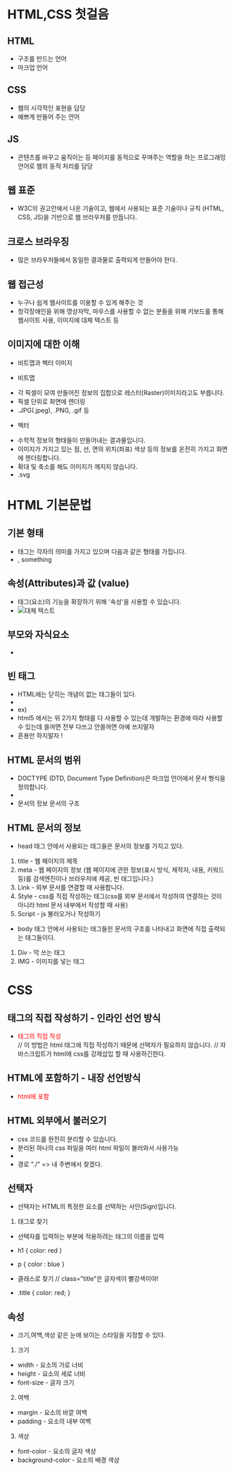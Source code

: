 # HTML,CSS 첫걸음

## HTML

- 구조를 만드는 언어
- 마크업 언어

## CSS

- 웹의 시각적인 표현을 담당
- 예쁘게 만들어 주는 언어

## JS

- 콘텐츠를 바꾸고 움직이는 등 페이지를 동적으로 꾸며주는 역할을 하는 프로그래밍 언어로 웹의 동적 처리를 담당

## 웹 표준

- W3C의 권고안에서 나온 기술이고, 웹에서 사용되는 표준 기술이나 규칙 (HTML, CSS, JS)을 기반으로 웹 브라우저를 만듭니다.

## 크로스 브라우징

- 많은 브라우저들에서 동일한 결과물로 출력되게 만들어야 한다.

## 웹 접근성

- 누구나 쉽게 웹사이트를 이용할 수 있게 해주는 것
- 청각장애인을 위해 영상자막, 마우스를 사용할 수 없는 분들을 위해 키보드를 통해 웹사이트 사용, 이미지에 대체 텍스트 등

## 이미지에 대한 이해

- 비트맵과 벡터 이미지

* 비트맵

- 각 픽셀이 모여 만들어진 정보의 집합으로 레스터(Raster)이미지라고도 부릅니다.
- 픽셀 단위로 화면에 렌더링
- .JPG(.jpeg), .PNG, .gif 등

* 벡터

- 수학적 정보의 형태들이 만들어내는 결과물입니다.
- 이미지가 가지고 있는 점, 선, 면의 위치(좌표) 색상 등의 정보를 온전히 가지고 화면에 렌더링합니다.
- 확대 및 축소를 해도 이미지가 깨지지 않습니다.
- .svg

# HTML 기본문법

## 기본 형태

- 태그는 각자의 의미를 가지고 있으며 다음과 같은 형태를 가집니다.
- <TAG></TAG>, <TAG>something</TAG>

## 속성(Attributes)과 값 (value)

- 태그(요소)의 기능을 확장하기 위해 '속성'을 사용할 수 있습니다.
- <img src="imageUrl(이미지 경로)" alt=" 대체 텍스트 " />

## 부모와 자식요소

- <parents> <Child></Child> <parents>

## 빈 태그

- HTML에는 닫히는 개념이 없는 태그들이 있다.
- <TAG />
- ex) <img />
- html5 에서는 위 2가지 형태를 다 사용할 수 있는데 개발하는 환경에 따라 사용할 수 있는데 쓸꺼면 전부 다쓰고 안쓸꺼면 아예 쓰지말자
- 혼용만 하지말자 !

## HTML 문서의 범위

- DOCTYPE (DTD, Document Type Definition)은 마크업 언어에서 문서 형식을 정의합니다.
- <!DOCTYPE html>
- <html> 
      <head>
        문서의 정보 
      </head>
      <body>
        문서의 구조
      </body>
  </html>

## HTML 문서의 정보

- head 태그 안에서 사용되는 태그들은 문서의 정보를 가지고 있다.

1. title - 웹 페이지의 제목
2. meta - 웹 페이지의 정보 (웹 페이지에 관한 정보(표시 방식, 제작자, 내용, 키워드 등)를 검색엔진이나 브라우저에 제공, 빈 태그입니다.)
3. Link - 외부 문서를 연결할 때 사용합니다.
4. Style - css를 직접 작성하는 태그(css를 외부 문서에서 작성하여 연결하는 것이 아니라 html 문서 내부에서 작성할 때 사용)
5. Script - js 불러오거나 작성하기

- body 태그 안에서 사용되는 태그들읜 문서의 구조를 나타내고 화면에 직접 출력되는 태그들이다.

1. Div - 막 쓰는 태그
2. IMG - 이미지를 넣는 태그

# CSS

## 태그의 직접 작성하기 - 인라인 선언 방식

- <div style="color: red;"> 태그의 직접 작성 </div> 
  // 이 방법은 html 태그에 직접 작성하기 때문에 선택자가 필요하지 않습니다.
  // 자바스크립트가 html에 css를 강제삽입 할 때 사용하긴한다.

## HTML에 포함하기 - 내장 선언방식

- <head>
  <style> 
    div {
      color :red;
    }
  </style>
  </head>
  <body> 
    <div> html에 포함 </div>
  </body>

## HTML 외부에서 불러오기

- css 코드를 완전히 분리할 수 있습니다.
- 분리된 하나의 css 파일을 여러 html 파일이 불러와서 사용가능
- <link rel="stylesheet" href="./css/main.css">
- 경로 "./" => 내 주변에서 찾겠다.

## 선택자

- 선택자는 HTML의 특정한 요소를 선택하는 사인(Sign)입니다.

1. 태그로 찾기

- 선택자를 입력하는 부분에 적용하려는 태그의 이름을 입력
- h1 {
  color: red
  }
- p {
  color : blue
  }

- 클래스로 찾기 // class="title"은 글자색이 빨강색이야!
- .title {
  color: red;
  }

## 속성

- 크기,여백,색상 같은 눈에 보이는 스타일을 지정할 수 있다.

1. 크기

- width - 요소의 가로 너비
- height - 요소의 세로 너비
- font-size - 글자 크기

2. 여백

- margin - 요소의 바깥 여백
- padding - 요소의 내부 여백

3. 색상

- font-color - 요소의 글자 색상
- background-color - 요소의 배경 색상
